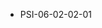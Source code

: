 <!--
    ATTENTION: This file was generated via gradle!
               Do NOT manually edit this file! Any such changes will be overwritten!
-->
* PSI-06-02-02-01

